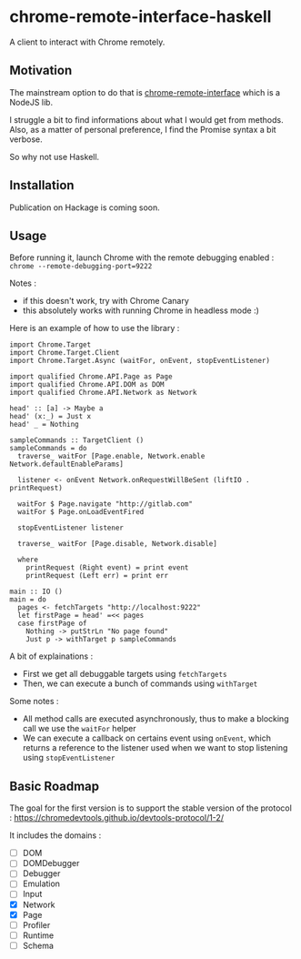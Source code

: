 # chrome-remote-interface-haskell

A client to interact with Chrome remotely.

## Motivation

The mainstream option to do that is [chrome-remote-interface](https://github.com/cyrus-and/chrome-remote-interface) which is a NodeJS lib.

I struggle a bit to find informations about what I would get from methods. Also, as a matter of personal preference, I find the Promise syntax a bit verbose.

So why not use Haskell.

## Installation

Publication on Hackage is coming soon.

## Usage

Before running it, launch Chrome with the remote debugging enabled : `chrome --remote-debugging-port=9222`

Notes :
- if this doesn't work, try with Chrome Canary
- this absolutely works with running Chrome in headless mode :)

Here is an example of how to use the library :

```
import Chrome.Target
import Chrome.Target.Client
import Chrome.Target.Async (waitFor, onEvent, stopEventListener)

import qualified Chrome.API.Page as Page
import qualified Chrome.API.DOM as DOM
import qualified Chrome.API.Network as Network

head' :: [a] -> Maybe a
head' (x:_) = Just x
head' _ = Nothing

sampleCommands :: TargetClient ()
sampleCommands = do
  traverse_ waitFor [Page.enable, Network.enable Network.defaultEnableParams]

  listener <- onEvent Network.onRequestWillBeSent (liftIO . printRequest)

  waitFor $ Page.navigate "http://gitlab.com"
  waitFor $ Page.onLoadEventFired

  stopEventListener listener

  traverse_ waitFor [Page.disable, Network.disable]

  where
    printRequest (Right event) = print event
    printRequest (Left err) = print err

main :: IO ()
main = do
  pages <- fetchTargets "http://localhost:9222"
  let firstPage = head' =<< pages
  case firstPage of
    Nothing -> putStrLn "No page found"
    Just p -> withTarget p sampleCommands
```

A bit of explainations :
- First we get all debuggable targets using `fetchTargets`
- Then, we can execute a bunch of commands using `withTarget`

Some notes :
- All method calls are executed asynchronously, thus to make a blocking call we use the `waitFor` helper
- We can execute a callback on certains event using `onEvent`, which returns a reference to the listener used when we want to stop listening using `stopEventListener`

## Basic Roadmap

The goal for the first version is to support the stable version of the protocol : https://chromedevtools.github.io/devtools-protocol/1-2/ 

It includes the domains :
- [ ] DOM
- [ ] DOMDebugger
- [ ] Debugger
- [ ] Emulation
- [ ] Input
- [x] Network
- [x] Page
- [ ] Profiler
- [ ] Runtime
- [ ] Schema
